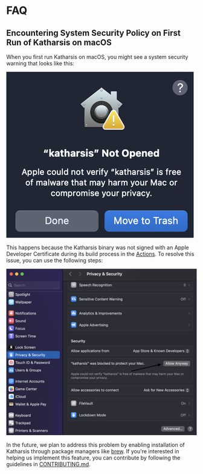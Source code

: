# FAQ

## Encountering System Security Policy on First Run of Katharsis on macOS

When you first run Katharsis on macOS, you might see a system security warning that looks like this:

![Not_Opened](assets/faq/not_opened.png)

This happens because the Katharsis binary was not signed with an Apple Developer Certificate during its build process in the [Actions](https://github.com/kurosakishigure/katharsis/actions/workflows/cd.yml). To resolve this issue, you can use the following steps:

![Allow_Anyway](assets/faq/allow_anyway.png)

In the future, we plan to address this problem by enabling installation of Katharsis through package managers like [brew](https://brew.sh). If you're interested in helping us implement this feature, you can contribute by following the guidelines in [CONTRIBUTING.md](CONTRIBUTING.md).
